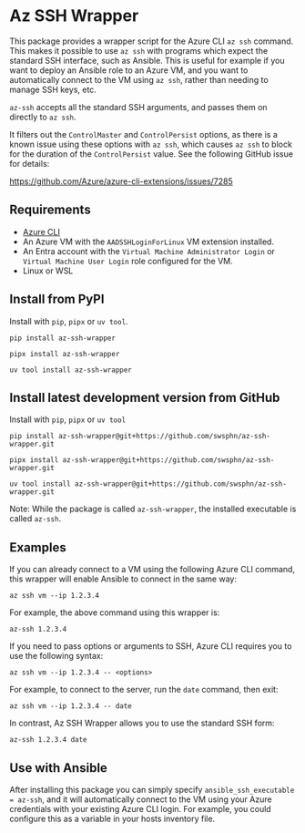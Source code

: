 # Az SSH Wrapper

This package provides a wrapper script for the Azure CLI `az ssh`
command. This makes it possible to use `az ssh` with programs which
expect the standard SSH interface, such as Ansible. This is useful for
example if you want to deploy an Ansible role to an Azure VM, and you
want to automatically connect to the VM using `az ssh`, rather than
needing to manage SSH keys, etc.

`az-ssh` accepts all the standard SSH arguments, and passes them on
directly to `az ssh`.

It filters out the `ControlMaster` and `ControlPersist` options, as
there is a known issue using these options with `az ssh`, which causes
`az ssh` to block for the duration of the `ControlPersist` value. See
the following GitHub issue for details:

https://github.com/Azure/azure-cli-extensions/issues/7285

## Requirements

- [Azure CLI][azure-cli]
- An Azure VM with the `AADSSHLoginForLinux` VM extension installed.
- An Entra account with the `Virtual Machine Administrator Login` or
  `Virtual Machine User Login` role configured for the VM.
- Linux or WSL

## Install from PyPI

Install with `pip`, `pipx` or `uv tool`.

```
pip install az-ssh-wrapper
```

```
pipx install az-ssh-wrapper
```

```
uv tool install az-ssh-wrapper
```

## Install latest development version from GitHub

Install with `pip`, `pipx` or `uv tool`

```
pip install az-ssh-wrapper@git+https://github.com/swsphn/az-ssh-wrapper.git
```

```
pipx install az-ssh-wrapper@git+https://github.com/swsphn/az-ssh-wrapper.git
```

```
uv tool install az-ssh-wrapper@git+https://github.com/swsphn/az-ssh-wrapper.git
```

Note: While the package is called `az-ssh-wrapper`, the installed
executable is called `az-ssh`.

## Examples

If you can already connect to a VM using the following Azure CLI
command, this wrapper will enable Ansible to connect in the same way:

    az ssh vm --ip 1.2.3.4

For example, the above command using this wrapper is:

    az-ssh 1.2.3.4

If you need to pass options or arguments to SSH, Azure CLI requires you
to use the following syntax:

    az ssh vm --ip 1.2.3.4 -- <options>

For example, to connect to the server, run the `date` command, then
exit:

    az ssh vm --ip 1.2.3.4 -- date

In contrast, Az SSH Wrapper allows you to use the standard SSH form:

    az-ssh 1.2.3.4 date

## Use with Ansible

After installing this package you can simply specify
`ansible_ssh_executable = az-ssh`, and it will automatically connect to
the VM using your Azure credentials with your existing Azure CLI login.
For example, you could configure this as a variable in your hosts
inventory file.

[azure-cli]: https://learn.microsoft.com/en-gb/cli/azure/install-azure-cli
